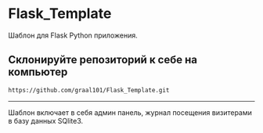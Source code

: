 # Flask_Template
Шаблон для Flask Python приложения.

## Склонируйте репозиторий к себе на компьютер
```bash
https://github.com/graal101/Flask_Template.git
```
---
Шаблон включает в себя админ панель, журнал посещения 
визитерами в базу данных SQlite3.
